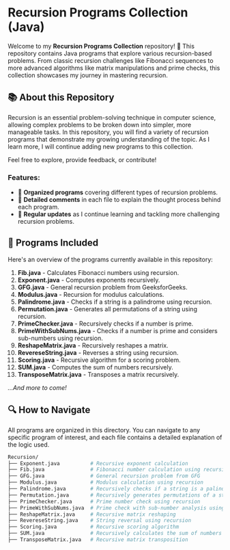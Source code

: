 # Recursion Programs Collection (Java)

Welcome to my **Recursion Programs Collection** repository! 🚀 This repository contains Java programs that explore various recursion-based problems. From classic recursion challenges like Fibonacci sequences to more advanced algorithms like matrix manipulations and prime checks, this collection showcases my journey in mastering recursion.

## 📚 About this Repository

Recursion is an essential problem-solving technique in computer science, allowing complex problems to be broken down into simpler, more manageable tasks. In this repository, you will find a variety of recursion programs that demonstrate my growing understanding of the topic. As I learn more, I will continue adding new programs to this collection.

Feel free to explore, provide feedback, or contribute!

### Features:

- 📁 **Organized programs** covering different types of recursion problems.
- 📜 **Detailed comments** in each file to explain the thought process behind each program.
- 🔄 **Regular updates** as I continue learning and tackling more challenging recursion problems.

## 📝 Programs Included

Here's an overview of the programs currently available in this repository:

1. **Fib.java** - Calculates Fibonacci numbers using recursion.
2. **Exponent.java** - Computes exponents recursively.
3. **GFG.java** - General recursion problem from GeeksforGeeks.
4. **Modulus.java** - Recursion for modulus calculations.
5. **Palindrome.java** - Checks if a string is a palindrome using recursion.
6. **Permutation.java** - Generates all permutations of a string using recursion.
7. **PrimeChecker.java** - Recursively checks if a number is prime.
8. **PrimeWithSubNums.java** - Checks if a number is prime and considers sub-numbers using recursion.
9. **ReshapeMatrix.java** - Recursively reshapes a matrix.
10. **RevereseString.java** - Reverses a string using recursion.
11. **Scoring.java** - Recursive algorithm for a scoring problem.
12. **SUM.java** - Computes the sum of numbers recursively.
13. **TransposeMatrix.java** - Transposes a matrix recursively.

*...And more to come!*

## 🔍 How to Navigate

All programs are organized in this directory. You can navigate to any specific program of interest, and each file contains a detailed explanation of the logic used.

```bash
Recursion/
├── Exponent.java          # Recursive exponent calculation
├── Fib.java               # Fibonacci number calculation using recursion
├── GFG.java               # General recursion problem from GFG
├── Modulus.java           # Modulus calculation using recursion
├── Palindrome.java        # Recursively checks if a string is a palindrome
├── Permutation.java       # Recursively generates permutations of a string
├── PrimeChecker.java      # Prime number check using recursion
├── PrimeWithSubNums.java  # Prime check with sub-number analysis using recursion
├── ReshapeMatrix.java     # Recursive matrix reshaping
├── RevereseString.java    # String reversal using recursion
├── Scoring.java           # Recursive scoring algorithm
├── SUM.java               # Recursively calculates the sum of numbers
├── TransposeMatrix.java   # Recursive matrix transposition
